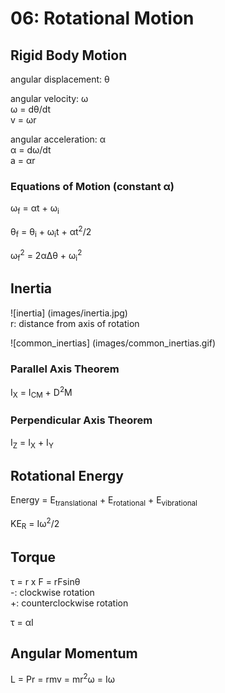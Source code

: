 # 06: Rotational Motion

## Rigid Body Motion

angular displacement: &theta;

angular velocity: &omega;  
&omega; = d&theta;/dt  
v = &omega;r

angular acceleration: &alpha;  
&alpha; = d&omega;/dt  
a = &alpha;r

### Equations of Motion (constant &alpha;)

&omega;<sub>f</sub> = &alpha;t + &omega;<sub>i</sub>

&theta;<sub>f</sub> = &theta;<sub>i</sub> + &omega;<sub>i</sub>t + &alpha;t<sup>2</sup>/2

&omega;<sub>f</sub><sup>2</sup> = 2&alpha;&Delta;&theta; + &omega;<sub>i</sub><sup>2</sup>

## Inertia

![inertia] (images/inertia.jpg)  
r: distance from axis of rotation

![common_inertias] (images/common_inertias.gif)

### Parallel Axis Theorem

I<sub>X</sub> = I<sub>CM</sub> + D<sup>2</sup>M

### Perpendicular Axis Theorem

I<sub>Z</sub> = I<sub>X</sub> + I<sub>Y</sub>

## Rotational Energy

Energy = E<sub>translational</sub> + E<sub>rotational</sub> + E<sub>vibrational</sub>

KE<sub>R</sub> = I&omega;<sup>2</sup>/2

## Torque

&tau; = r x F = rFsin&theta;  
-: clockwise rotation  
+: counterclockwise rotation

&tau; = &alpha;I

## Angular Momentum

L = Pr = rmv = mr<sup>2</sup>&omega; = I&omega;
